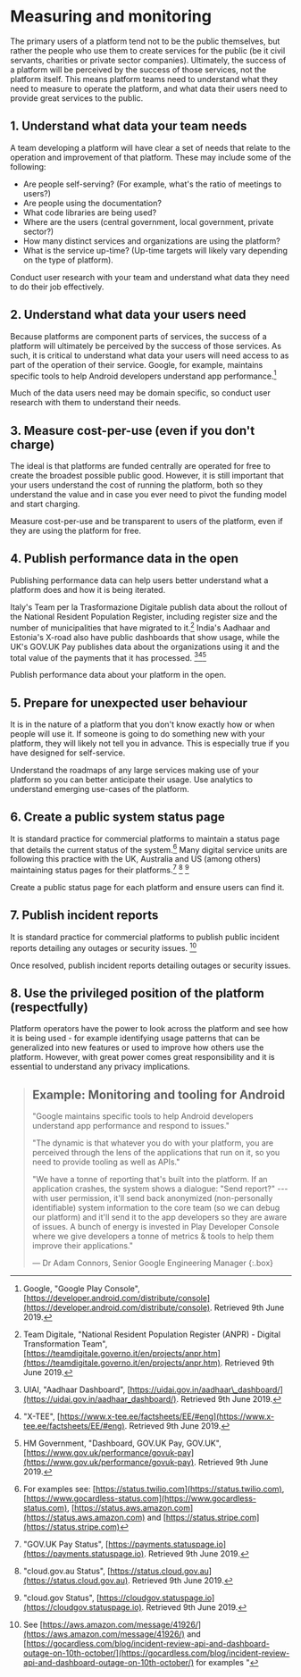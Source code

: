 # Measuring and monitoring

The primary users of a platform tend not to be the public themselves, but rather the people who use them to create services for the public (be it civil servants, charities or private sector companies). Ultimately, the success of a platform will be perceived by the success of those services, not the platform itself. This means platform teams need to understand what they need to measure to operate the platform, and what data their users need to provide great services to the public.

## 1. Understand what data your team needs

A team developing a platform will have clear a set of needs that relate to the operation and improvement of that platform. These may include some of the following:

* Are people self-serving? (For example, what's the ratio of meetings to users?)
* Are people using the documentation?
* What code libraries are being used?
* Where are the users (central government, local government, private sector?)
* How many distinct services and organizations are using the platform?
* What is the service up-time? (Up-time targets will likely vary depending on the type of platform).

Conduct user research with your team and understand what data they need to do their job effectively.

## 2. Understand what data your users need

Because platforms are component parts of services, the success of a platform will ultimately be perceived by the success of those services. As such, it is critical to understand what data your users will need access to as part of the operation of their service. Google, for example, maintains specific tools to help Android developers understand app performance.[^1]

Much of the data users need may be domain specific, so conduct user research with them to understand their needs.

## 3. Measure cost-per-use (even if you don't charge)

The ideal is that platforms are funded centrally are operated for free to create the broadest possible public good. However, it is still important that your users understand the cost of running the platform, both so they understand the value and in case you ever need to pivot the funding model and start charging.

Measure cost-per-use and be transparent to users of the platform, even if they are using the platform for free.

## 4. Publish performance data in the open

Publishing performance data can help users better understand what a platform does and how it is being iterated.

Italy's Team per la Trasformazione Digitale publish data about the rollout of the National Resident Population Register, including register size and the number of municipalities that have migrated to it.[^2] India's Aadhaar and Estonia's X-road also have public dashboards that show usage, while the UK's GOV.UK Pay publishes data about the organizations using it and the total value of the payments that it has processed. [^3][^4][^5]

Publish performance data about your platform in the open.

## 5. Prepare for unexpected user behaviour

It is in the nature of a platform that you don't know exactly how or when people will use it. If someone is going to do something new with your platform, they will likely not tell you in advance. This is especially true if you have designed for self-service. 

Understand the roadmaps of any large services making use of your platform so you can better anticipate their usage. Use analytics to understand emerging use-cases of the platform.

## 6. Create a public system status page

It is standard practice for commercial platforms to maintain a status page that details the current status of the system.[^6] Many digital service units are following this practice with the UK, Australia and US (among others) maintaining status pages for their platforms.[^7] [^8] [^9]

Create a public status page for each platform and ensure users can find it.

## 7. Publish incident reports

It is standard practice for commercial platforms to publish public incident reports detailing any outages or security issues. [^10] 

Once resolved, publish incident reports detailing outages or security issues.

## 8. Use the privileged position of the platform (respectfully)

Platform operators have the power to look across the platform and see how it is being used - for example identifying usage patterns that can be generalized into new features or used to improve how others use the platform. However, with great power comes great responsibility and it is essential to understand any privacy implications.

> ## Example: Monitoring and tooling for Android
> 
> "Google maintains specific tools to help Android developers understand app performance and respond to issues."
> 
> "The dynamic is that whatever you do with your platform, you are perceived through the lens of the applications that run on it, so you need to provide tooling as well as APIs."
> 
> "We have a tonne of reporting that's built into the platform. If an application crashes, the system shows a dialogue: "Send report?" --- with user permission, it'll send back anonymized (non-personally identifiable) system information to the core team (so we can debug our platform) and it'll send it to the app developers so they are aware of issues. A bunch of energy is invested in Play Developer Console where we give developers a tonne of metrics & tools to help them improve their applications."
> 
> — Dr Adam Connors, Senior Google Engineering Manager
{:.box}

[^1]:   Google, "Google Play Console", [https://developer.android.com/distribute/console](https://developer.android.com/distribute/console). Retrieved 9th June 2019.

[^2]:   Team Digitale, "National Resident Population Register (ANPR) - Digital Transformation Team", [https://teamdigitale.governo.it/en/projects/anpr.htm](https://teamdigitale.governo.it/en/projects/anpr.htm). Retrieved 9th June 2019.

[^3]:   UIAI, "Aadhaar Dashboard", [https://uidai.gov.in/aadhaar\_dashboard/](https://uidai.gov.in/aadhaar_dashboard/). Retrieved 9th June 2019.

[^4]:   "X-TEE", [https://www.x-tee.ee/factsheets/EE/#eng](https://www.x-tee.ee/factsheets/EE/#eng). Retrieved 9th June 2019.

[^5]:   HM Government, "Dashboard, GOV.UK Pay,  GOV.UK", [https://www.gov.uk/performance/govuk-pay](https://www.gov.uk/performance/govuk-pay). Retrieved 9th June 2019.

[^6]:   For examples see: [https://status.twilio.com](https://status.twilio.com), [https://www.gocardless-status.com](https://www.gocardless-status.com), [https://status.aws.amazon.com](https://status.aws.amazon.com) and [https://status.stripe.com](https://status.stripe.com)

[^7]:   "GOV.UK Pay Status", [https://payments.statuspage.io](https://payments.statuspage.io). Retrieved 9th June 2019.

[^8]:   "cloud.gov.au Status", [https://status.cloud.gov.au](https://status.cloud.gov.au). Retrieved 9th June 2019.

[^9]:   "cloud.gov Status", [https://cloudgov.statuspage.io](https://cloudgov.statuspage.io). Retrieved 9th June 2019.

[^10]:  See [https://aws.amazon.com/message/41926/](https://aws.amazon.com/message/41926/) and [https://gocardless.com/blog/incident-review-api-and-dashboard-outage-on-10th-october/](https://gocardless.com/blog/incident-review-api-and-dashboard-outage-on-10th-october/) for examples "
